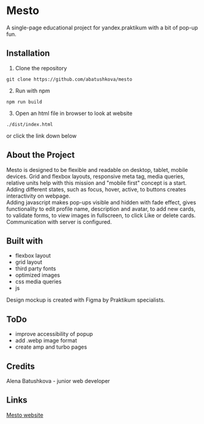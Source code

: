 # Mesto
A single-page educational project for yandex.praktikum with a bit of pop-up fun.
## Installation
1. Clone the repository
```
git clone https://github.com/abatushkova/mesto
```
2. Run with npm
```
npm run build
```
3. Open an html file in browser to look at website
```
./dist/index.html
```
or click the link down below
## About the Project
Mesto is designed to be flexible and readable on desktop, tablet, mobile devices. Grid and flexbox layouts, responsive meta tag, media queries, relative units help with this mission and "mobile first" concept is a start.  
Adding different states, such as focus, hover, active, to buttons creates interactivity on webpage.  
Adding javascript makes pop-ups visible and hidden with fade effect, gives functionality to edit profile name, description and avatar, to add new cards, to validate forms, to view images in fullscreen, to click Like or delete cards.  
Communication with server is configured.  
## Built with
- flexbox layout
- grid layout
- third party fonts
- optimized images
- css media queries
- js

Design mockup is created with Figma by Praktikum specialists.
## ToDo
- improve accessibility of popup
- add .webp image format
- create amp and turbo pages
## Credits
Alena Batushkova - junior web developer
## Links
[Mesto website](https://abatushkova.github.io/mesto)
